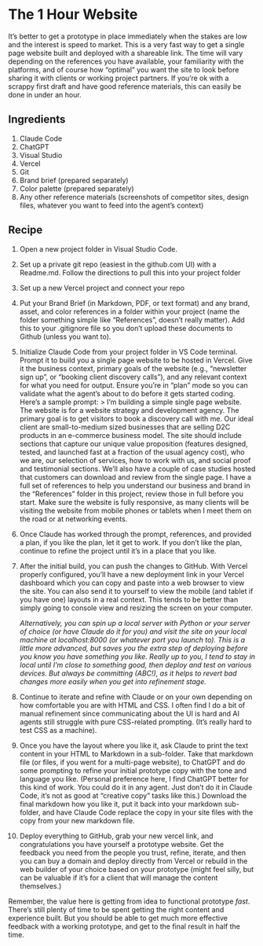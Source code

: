 # The 1 Hour Website

It’s better to get a prototype in place immediately when the stakes are low and the interest is speed to market. This is a very fast way to get a single page website built and deployed with a shareable link. The time will vary depending on the references you have available, your familiarity with the platforms, and of course how “optimal” you want the site to look before sharing it with clients or working project partners. If you’re ok with a scrappy first draft and have good reference materials, this can easily be done in under an hour.

## Ingredients

1. Claude Code
2. ChatGPT
3. Visual Studio
4. Vercel
5. Git
6. Brand brief (prepared separately)
7. Color palette (prepared separately)
8. Any other reference materials (screenshots of competitor sites, design files, whatever you want to feed into the agent’s context)

## Recipe

1. Open a new project folder in Visual Studio Code.
2. Set up a private git repo (easiest in the github.com UI) with a Readme.md. Follow the directions to pull this into your project folder
3. Set up a new Vercel project and connect your repo
4. Put your Brand Brief (in Markdown, PDF, or text format) and any brand, asset, and color references in a folder within your project (name the folder something simple like “References”, doesn’t really matter). Add this to your .gitignore file so you don’t upload these documents to Github (unless you want to).
5. Initialize Claude Code from your project folder in VS Code terminal. Prompt it to build you a single page website to be hosted in Vercel. Give it the business context, primary goals of the website (e.g., “newsletter sign up”, or “booking client discovery calls”), and any relevant context for what you need for output. Ensure you’re in “plan” mode so you can validate what the agent’s about to do before it gets started coding. Here’s a sample prompt:
   \> I’m building a simple single page website. The website is for a website strategy and development agency. The primary goal is to get visitors to book a discovery call with me. Our ideal client are small-to-medium sized businesses that are selling D2C products in an e-commerce business model. The site should include sections that capture our unique value proposition (features designed, tested, and launched fast at a fraction of the usual agency cost), who we are, our selection of services, how to work with us, and social proof and testimonial sections. We’ll also have a couple of case studies hosted that customers can download and review from the single page. I have a full set of references to help you understand our business and brand in the “References” folder in this project, review those in full before you start. Make sure the website is fully responsive, as many clients will be visiting the website from mobile phones or tablets when I meet them on the road or at networking events.
6. Once Claude has worked through the prompt, references, and provided a plan, if you like the plan, let it get to work. If you don’t like the plan, continue to refine the project until it’s in a place that you like.
7. After the initial build, you can push the changes to GitHub. With Vercel properly configured, you’ll have a new deployment link in your Vercel dashboard which you can copy and paste into a web browser to view the site. You can also send it to yourself to view the mobile (and tablet if you have one) layouts in a real context. This tends to be better than simply going to console view and resizing the screen on your computer.

   _Alternatively, you can spin up a local server with Python or your server of choice (or have Claude do it for you) and visit the site on your local machine at localhost:8000 (or whatever port you launch to). This is a little more advanced, but saves you the extra step of deploying before you know you have something you like. Really up to you, I tend to stay in local until I'm close to something good, then deploy and test on various devices. But always be committing (ABC!), as it helps to revert bad changes more easily when you get into refinement stage._

8. Continue to iterate and refine with Claude or on your own depending on how comfortable you are with HTML and CSS. I often find I do a bit of manual refinement since communicating about the UI is hard and AI agents still struggle with pure CSS-related prompting. (It’s really hard to test CSS as a machine).
9. Once you have the layout where you like it, ask Claude to print the text content in your HTML to Markdown in a sub-folder. Take that markdown file (or files, if you went for a multi-page website), to ChatGPT and do some prompting to refine your initial prototype copy with the tone and language you like. (Personal preference here, I find ChatGPT better for this kind of work. You could do it in any agent. Just don’t do it in Claude Code, it’s not as good at “creative copy” tasks like this.) Download the final markdown how you like it, put it back into your markdown sub-folder, and have Claude Code replace the copy in your site files with the copy from your new markdown file.
10. Deploy everything to GitHub, grab your new vercel link, and congratulations you have yourself a prototype website. Get the feedback you need from the people you trust, refine, iterate, and then you can buy a domain and deploy directly from Vercel or rebuild in the web builder of your choice based on your prototype (might feel silly, but can be valuable if it’s for a client that will manage the content themselves.)

Remember, the value here is getting from idea to functional prototype _fast_. There’s still plenty of time to be spent getting the right content and experience built. But you should be able to get much more effective feedback with a working prototype, and get to the final result in half the time.
